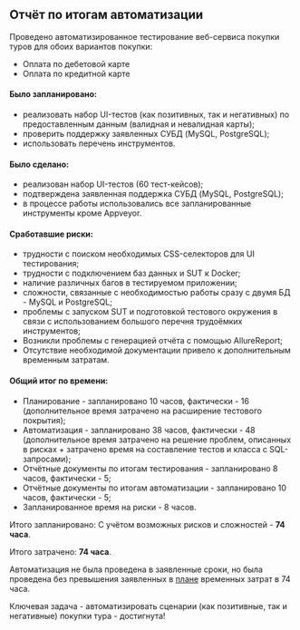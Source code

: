## Отчёт по итогам автоматизации

Проведено автоматизированное тестирование веб-сервиса покупки туров для обоих вариантов покупки:
* Оплата по дебетовой карте 
* Оплата по кредитной карте

#### Было запланировано: 
- реализовать набор UI-тестов (как позитивных, так и негативных) по предоставленным данным (валидная и невалидная карты);
- проверить поддержку заявленных СУБД (MySQL, PostgreSQL);
- использовать перечень инструментов.

#### Было сделано:
- реализован набор UI-тестов (60 тест-кейсов);
- подтверждена заявленная поддержка СУБД (MySQL, PostgreSQL);
- в процессе работы использовались все запланированные инструменты кроме Appveyor.

#### Сработавшие риски:
- трудности с поиском необходимых CSS-селекторов для UI тестирования;
- трудности с подключением баз данных и SUT к Docker;
- наличие различных багов в тестируемом приложении;
- сложности, связанные с необходимостью работы сразу с двумя БД - MySQL и PostgreSQL;
- проблемы с запуском SUT и подготовкой тестового окружения в связи с использованием большого перечня трудоёмких
инструментов;
- Возникли проблемы с генерацией отчёта с помощью AllureReport;
- Отсутствие необходимой документации привело к дополнительным временным затратам.

#### Общий итог по времени:
- Планирование - запланировано 10 часов, фактически - 16 (дополнительное время затрачено на расширение тестового покрытия);
- Автоматизация - запланировано 38 часов, фактически - 48 (дополнительное время затрачено на решение проблем, описанных в рисках + затрачено время на составление тестов и класса с SQL-запросами);
- Отчётные документы по итогам тестирования - запланировано 8 часов, фактически - 5;
- Отчётные документы по итогам автоматизации - запланировано 10 часов, фактически - 5;
- Запланированное время на риски - 8 часов.

Итого запланировано: С учётом возможных рисков и сложностей - **74 часа**.

Итого затрачено: **74 часа**.

Автоматизация не была проведена в заявленные сроки, но была проведена без превышения заявленных в [плане](https://github.com/MVGIC/QA-Diploma/blob/master/Documentation/Plan.md) временных затрат в 74 часа.

Ключевая задача - автоматизировать сценарии (как позитивные, так и негативные) покупки тура - достигнута!